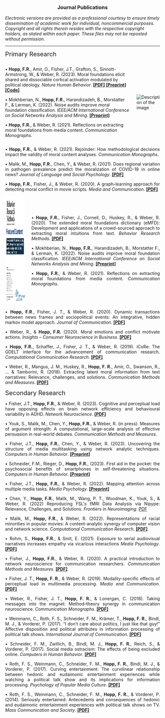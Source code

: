 <h3 style="text-align: center">Journal Publications</h3>

_Electronic versions are provided as a professional courtesy to ensure timely dissemination of academic work for individual, noncommercial purposes. Copyright and all rights therein resides with the respective copyright holders, as stated within each paper. These files may not be reposted without permission._  

----

<i></i>  <span class="sub_header" style="font-size:20px">Primary Research </span>

<div style="display: flex; align-items: center;">
    <div>
         <p> • <strong>Hopp, F.R.</strong>, Amir, O., Fisher, J.T., Grafton, S., Sinnott-Armstrong, W., & Weber, R. (2023).
    Moral foundations elicit shared and dissociable cortical activation modulated by political
    ideology. <em>Nature Human Behavior</em>. 
    <a href="https://t.co/nlAQSwNI23"><strong>[PDF]</strong></a>
    <a href="https://assets.researchsquare.com/files/rs-2133317/v1/352315f4-2fe3-4602-85f7-52b04eac26c9.pdf?c=1666114974"><strong>[Preprint]</strong></a>
    <a href="https://github.com/medianeuroscience/mft_vignettes"><strong>[Code]</strong></a>
    </p>
    <p>
    • Mokhberian, N., <strong>Hopp, F.R.</strong>, Harandizadeh, B., Morstatter F., & Lerman, K. (2022). 
    Noise audits improve moral foundation classification. <em>IEEE/ACM International Conference on Social Networks Analysis and Mining</em>. 
    <a href="https://arxiv.org/pdf/2210.07415"><strong>[Preprint]</strong></a>
	</p>
	<p>
    • <strong>Hopp, F.R.</strong>, & Weber, R. (2021). 
    Reflections on extracting moral foundations from media content. <em>Communication Monographs</em>.
	</p>
    </div>
    <div style="margin-left: 20px;">
        <img src="nhb_cover.png" alt="Description of the image" width="264" height="350">
    </div>
</div>

<div style="text-align: justify" markdown="1">

• **Hopp, F.R.**, & Weber, R. (2021). Rejoinder: How methodological decisions impact the validity of moral content analyses. _Communication Monographs_.

• Malik, M., **Hopp, F.R.**, Chen, Y., & Weber, R. (2021). Does regional variation in pathogen prevalence predict the moralization of COVID-19 in online news? _Journal of Language and Social Psychology_. [**[PDF]**](https://journals.sagepub.com/doi/pdf/10.1177/0261927X211044194)

• **Hopp, F.R.**, Fisher, J., & Weber, R. (2020). A graph-learning approach for detecting moral conflict in movie scripts. _Media and Communication_. [**[PDF]**](https://www.cogitatiopress.com/mediaandcommunication/article/view/3155)

<div style="display: flex; align-items: center;">
    <div style="margin-right: 20px;">
        <img src="emfd.png" alt="Description of the image" width="264" height="350">
    </div>
    <div>
    	<p> • <strong>Hopp, F.R.</strong>, Fisher, J., Cornell, D., Huskey, R., & Weber, R. (2020).
    The extended moral foundations dictionary (eMFD): Development and applications of a crowd-sourced approach to extracting moral intuitions from text.
    <em>Behavior Research Methods</em>. 
    <a href="https://psyarxiv.com/924gq/download?format=pdf"><strong>[PDF]</strong></a>
    	</p>
    <p>
    • Mokhberian, N., <strong>Hopp, F.R.</strong>, Harandizadeh, B., Morstatter F., & Lerman, K. (2022). 
    Noise audits improve moral foundation classification. <em>IEEE/ACM International Conference on Social Networks Analysis and Mining</em>. 
    <a href="https://arxiv.org/pdf/2210.07415"><strong>[Preprint]</strong></a>
	</p>
	<p>
    • <strong>Hopp, F.R.</strong>, & Weber, R. (2021). 
    Reflections on extracting moral foundations from media content. <em>Communication Monographs</em>.
	</p>
    </div>
</div>

• **Hopp, F.R**., Fisher, J. T., & Weber, R. (2020). Dynamic transactions between news frames and sociopolitical events: An integrative, hidden markov model approach. _Journal of Communication_. [**[PDF]**](https://www.jacobtfisher.com/assets/files/HMM_postprint.pdf)

• Weber, R., & **Hopp, F.R.** (2020). Moral emotions and conflict motivate actions. _Insights – Consumer Neuroscience in Business_. [**[PDF]**](https://fhopp.github.io/publications/moral_conflict.pdf) 

• **Hopp, F.R.**, Schaffer, J., Fisher, J. T., & Weber, R. (2019). iCoRe: The GDELT interface for the advancement of communication research. _Computational Communication Research_. [**[PDF]**](https://computationalcommunication.org/index.php/ccr/announcement/view/1)

• Weber, R., Mangus, J. M., Huskey, R., **Hopp, F. R.**, Amir, O., Swanson, R., ... & Tamborini, R. (2018). Extracting latent moral information from text narratives: Relevance, challenges, and solutions. _Communication Methods and Measures_. [**[PDF]**](https://fhopp.github.io/publications/weber2018.pdf)

</div>

<i></i>  <span class="sub_header" style="font-size:20px"> Secondary Research </span>

<div style="text-align: justify" markdown="1">

• Fisher, J.T., **Hopp, F.R.**, & Weber, R. (2023). Cognitive and perceptual load have opposing
effects on brain network efficiency and behavioural variability in ADHD. _Network Neuroscience_. [**[PDF]**](https://direct.mit.edu/netn/article/doi/10.1162/netn_a_00336/117485/Cognitive-and-Perceptual-Load-Have-Opposing)

• Youk, S., Malik, M., Chen, Y., **Hopp, F.R.**, & Weber, R. (in press). Measures of argument strength: A computational, large-scale analysis of effective persuasion in real-world debates. _Communication Methods and Measures_. 

• Fisher, J.T., **Hopp, F.R.**, Chen, Y., & Weber, R. (2023). Uncovering the structure of media
multitasking using network analytic techniques. _Computers in Human Behavior_. [**[Preprint]**](https://osf.io/upez3/download)

• Schneider, F.M., Rieger, D., **Hopp, F.R.**, (2023). First aid in the pocket: the psychosocial benefits
of smartphones in self-threatening situations. _Computers in Human Behavior_. [**[Preprint]**](https://psyarxiv.com/z4psm/download)

• Fisher, J.T., **Hopp, F.R.**, & Weber, R. (2022). Mapping attention across multiple media tasks. _Media Psychology_. [**[Preprint]**](https://mediarxiv.org/txfka/download) 

• Chen, Y., **Hopp, F.R.**, Malik, M., Wang, P. T., Woodman, K., Youk, S., & Weber, R. (2022) Reproducing FSL's fMRI Data Analysis via Nipype: Relevance, Challenges, and Solutions. _Frontiers in Neuroimaging_. [PDF](https://www.frontiersin.org/articles/10.3389/fnimg.2022.953215/full)

• Malik, M., **Hopp, F.R.**, & Weber, R. (2022). Representations of racial minorities in popular movies: A content-analytic synergy of computer vision and network science. _Computational Communication Research_. [**[PDF]**](https://computationalcommunication.org/ccr/article/download/106/45)

• Rohm, S., **Hopp, F.R.**, & Smit, E. (2021). Exposure to serial audiovisual narratives increases empathy via vicarious interactions _Media Psychology_. [**[PDF]**](https://www.tandfonline.com/doi/full/10.1080/15213269.2021.1879654?src=)

• Fisher, J., **Hopp, F.R.**, & Weber, R. (2020). A practical introduction to network neuroscience for communication researchers. _Communication Methods and Measures_. [**[PDF]**](https://osf.io/4txuf/download?format=pdf)

• Fisher, J. T., **Hopp, F. R**., & Weber, R. (2019). Modality-specific effects of perceptual load in multimedia processing. _Media and Communication_. [**[PDF]**](https://www.cogitatiopress.com/mediaandcommunication/article/download/2388/2388)

• Weber, R., Fisher, J. T., **Hopp, F. R.**, & Lonergan, C. (2018). Taking messages into the magnet: Method–theory synergy in communication neuroscience. _Communication Monographs_. [**[PDF]**](https://fhopp.github.io/publications/weber2017.pdf)

• Weinmann, C., Roth, F. S., Schneider, F. M., Krämer, T., **Hopp, F. R.**, Bindl, M. J., & Vorderer, P. (2017). “I don’t care about politics, I just like that guy!” Affective disposition and political attributes in information processing of political talk shows. _International Journal of Communication_. [**[PDF]**](https://fhopp.github.io/publications/weinmann2017.pdf)

• Schneider, F. M., Zwillich, B., Bindl, M. J., **Hopp, F. R.**, Reich, S., & Vorderer, P. (2017). Social media ostracism: The effects of being excluded online. _Computers in Human Behavior_. [**[PDF]**](https://fhopp.github.io/publications/schneider2017.pdf)

• Roth, F. S., Weinmann, C., Schneider, F. M., **Hopp, F. R.**, Bindl, M. J., & Vorderer, P. (2017). Curving entertainment: The curvilinear relationship between hedonic and eudaimonic entertainment experiences while watching a political talk show and its implications for information processing. _Psychology of Popular Media Culture_. [**[PDF]**](https://fhopp.github.io/publications/roth2017.pdf)

• Roth, F. S., Weinmann, C., Schneider, F. M., **Hopp, F. R.**, & Vorderer, P. (2014). Seriously entertained: Antecedents and consequences of hedonic and eudaimonic entertainment experiences with political talk shows on TV. _Mass Communication and Society_. [**[PDF]**](https://fhopp.github.io/publications/roth2014.pdf)

</div>